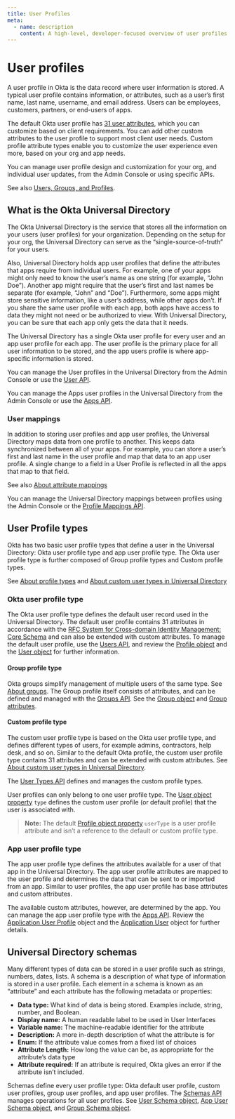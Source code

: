 ```yaml
---
title: User Profiles
meta:
  - name: description
    content: A high-level, developer-focused overview of user profiles and the Okta Universal Directory.
---
```


# User profiles

A user profile in Okta is the data record where user information is stored. A typical user profile contains information, or attributes, such as a user’s first name, last name, username, and email address. Users can be employees, customers, partners, or end-users of apps.

The default Okta user profile has [31 user attributes](/docs/reference/api/users/#default-profile-properties), which you can customize based on client requirements. You can add other custom attributes to the user profile to support most client user needs. Custom profile attribute types enable you to customize the user experience even more, based on your org and app needs.

You can manage user profile design and customization for your org, and individual user updates, from the Admin Console or using specific APIs.

See also [Users, Groups, and Profiles](https://help.okta.com/okta_help.htm?id=ext_User_Lifecycle_Overview).

## What is the Okta Universal Directory

The Okta Universal Directory is the service that stores all the information on your users (user profiles) for your organization. Depending on the setup for your org, the Universal Directory can serve as the “single-source-of-truth” for your users.

Also, Universal Directory holds app user profiles that define the attributes that apps require from individual users. For example, one of your apps might only need to know the user’s name as one string (for example, “John Doe”). Another app might require that the user’s first and last names be separate (for example, “John” and “Doe”). Furthermore, some apps might store sensitive information, like a user’s address, while other apps don’t. If you share the same user profile with each app, both apps have access to data they might not need or be authorized to view. With Universal Directory, you can be sure that each app only gets the data that it needs.

The Universal Directory has a single Okta user profile for every user and an app user profile for each app. The user profile is the primary place for all user information to be stored, and the app users profile is where app-specific information is stored.

You can manage the User profiles in the Universal Directory from the Admin Console or use the [User API](/docs/reference/api/users).

You can manage the Apps user profiles in the Universal Directory from the Admin Console or use the [Apps API](/docs/reference/api/apps).

### User mappings

In addition to storing user profiles and app user profiles, the Universal Directory maps data from one profile to another. This keeps data synchronized between all of your apps. For example, you can store a user’s first and last name in the user profile and map that data to an app user profile. A single change to a field in a User Profile is reflected in all the apps that map to that field.

See also [About attribute mappings](https://help.okta.com/okta_help.htm?id=ext-usgp-about-attribute-mappings)

You can manage the Universal Directory mappings between profiles using the Admin Console or the [Profile Mappings API](https://developer.okta.com/docs/api/openapi/okta-management/management/tag/ProfileMapping/).

## User Profile types

Okta has two basic user profile types that define a user in the Universal Directory: Okta user profile type and app user profile type. The Okta user profile type is further composed of Group profile types and Custom profile types.

See [About profile types](https://help.okta.com/okta_help.htm?id=ext-usgp-about-profiles) and [About custom user types in Universal Directory](https://help.okta.com/okta_help.htm?id=ext-custom-user-types)

### Okta user profile type

The Okta user profile type defines the default user record used in the Universal Directory. The default user profile contains 31 attributes in accordance with the [RFC System for Cross-domain Identity Management: Core Schema](https://datatracker.ietf.org/doc/html/rfc7643#section-4.1) and can also be extended with custom attributes. To manage the default user profile, use the [Users API](/docs/reference/api/users), and review the [Profile object](/docs/reference/api/users/#profile-object) and the [User object](/docs/reference/api/users/#user-object) for further information.

#### Group profile type

Okta groups simplify management of multiple users of the same type. See [About groups](https://help.okta.com/okta_help.htm?id=ext_Directory_Groups). The Group profile itself consists of attributes, and can be defined and managed with the [Groups API](/docs/reference/api/groups/). See the [Group object](/docs/reference/api/groups/#group-object) and [Group attributes](/docs/reference/api/groups/#group-attributes).

#### Custom profile type

The custom user profile type is based on the Okta user profile type, and defines different types of users, for example admins, contractors, help desk, and so on. Similar to the default Okta profile, the custom user profile type contains 31 attributes and can be extended with custom attributes. See [About custom user types in Universal Directory](https://help.okta.com/okta_help.htm?id=ext-custom-user-types).

The [User Types API](/docs/reference/api/user-types/) defines and manages the custom profile types.

User profiles can only belong to one user profile type. The [User object property](/docs/reference/api/users/#user-properties) `type` defines the custom user profile (or default profile) that the user is associated with.

>**Note:** The default [Profile object property](/docs/reference/api/users/#default-profile-properties) `userType` is a user profile attribute and isn’t a reference to the default or custom profile type.

### App user profile type

The app user profile type defines the attributes available for a user of that app in the Universal Directory. The app user profile attributes are mapped to the user profile and determines the data that can be sent to or imported from an app. Similar to user profiles, the app user profile has base attributes and custom attributes.

The available custom attributes, however, are determined by the app. You can manage the app user profile type with the [Apps API](/docs/reference/api/apps/). Review the [Application User Profile](/docs/reference/api/apps/#application-user-profile-object) object and the [Application User](/docs/reference/api/apps/#application-user-object) object for further details.

## Universal Directory schemas

Many different types of data can be stored in a user profile such as strings, numbers, dates, lists. A schema is a description of what type of information is stored in a user profile. Each element in a schema is known as an “attribute” and each attribute has the following metadata or properties:

* **Data type:** What kind of data is being stored. Examples include, string, number, and Boolean.
* **Display name:** A human readable label to be used in User Interfaces
* **Variable name:** The machine-readable identifier for the attribute
* **Description:** A more in-depth description of what the attribute is for
* **Enum:** If the attribute value comes from a fixed list of choices
* **Attribute Length:** How long the value can be, as appropriate for the attribute’s data type
* **Attribute required:** If an attribute is required, Okta gives an error if the attribute isn’t included.

Schemas define every user profile type: Okta default user profile, custom user profiles, group user profiles, and app user profiles. The [Schemas API](https://developer.okta.com/docs/api/openapi/okta-management/management/tag/Schema/) manages operations for all user profiles. See [User Schema object](https://developer.okta.com/docs/api/openapi/okta-management/management/tag/Schema/#tag/Schema/operation/getUserSchema!c=200&path=$schema&t=response), [App User Schema object](https://developer.okta.com/docs/api/openapi/okta-management/management/tag/Schema/#tag/Schema/operation/getApplicationUserSchema!c=200&path=$schema&t=response), and [Group Schema object](https://developer.okta.com/docs/api/openapi/okta-management/management/tag/Schema/#tag/Schema/operation/getGroupSchema!c=200&path=$schema&t=response).
